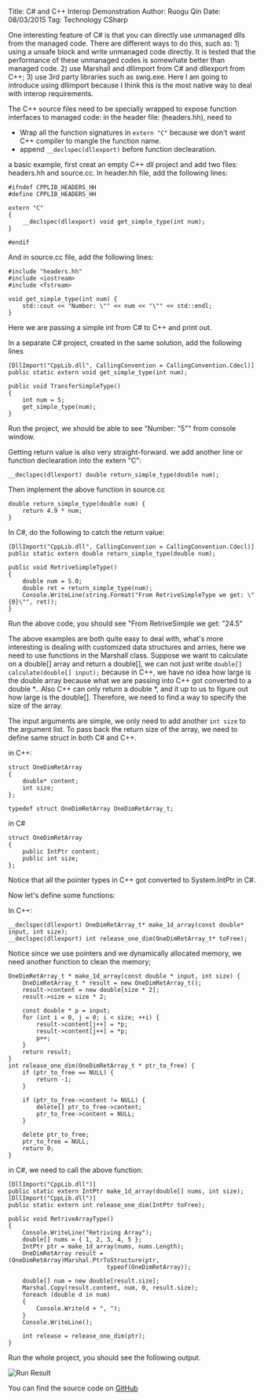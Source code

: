 Title: C# and C++ Interop Demonstration
Author: Ruogu Qin
Date: 08/03/2015
Tag: Technology
     CSharp

One interesting feature of C# is that you can directly use unmanaged dlls from the managed code. There are different ways to do this, such as: 1) using a unsafe block and write unmanaged code directly. It is tested that the performance of these unmanaged codes is somewhate better than managed code. 2) use Marshall and dllimport from C# and dllexport from C++; 3) use 3rd party libraries such as swig.exe. Here I am going to introduce using dllimport because I think this is the most native way to deal with interop requirements.

The C++ source files need to be specially wrapped to expose function interfaces to managed code: in the header file: (headers.hh), need to
* Wrap all the function signatures in `extern "C"` because we don't want C++ compiler to mangle the function name.
* append `__declspec(dllexport)` before function declearation.

a basic example, first creat an empty C++ dll project and add two files: headers.hh and source.cc. In header.hh file, add the following lines:

~~~~{.cpp}
#ifndef CPPLIB_HEADERS_HH
#define CPPLIB_HEADERS_HH

extern "C"
{
	__declspec(dllexport) void get_simple_type(int num);
}

#endif
~~~~

And in source.cc file, add the following lines:

~~~~{.cpp}
#include "headers.hh"
#include <iostream>
#include <fstream>

void get_simple_type(int num) {
	std::cout << "Number: \"" << num << "\"" << std::endl;
}
~~~~

Here we are passing a simple int from C# to C++ and print out.

In a separate C# project, created in the same solution, add the following lines

~~~~{.cs}
[DllImport("CppLib.dll", CallingConvention = CallingConvention.Cdecl)]
public static extern void get_simple_type(int num);

public void TransferSimpleType()
{
    int num = 5;
    get_simple_type(num);
}
~~~~

Run the project, we should be able to see "Number: "5"" from console window.

Getting return value is also very straight-forward. we add another line or function declearation into the extern "C":

~~~~{.cpp}
__declspec(dllexport) double return_simple_type(double num);
~~~~

Then implement the above function in source.cc

~~~~{.cpp}
double return_simple_type(double num) {
	return 4.9 * num;
}
~~~~

In C#, do the following to catch the return value:

~~~~{.cs}
[DllImport("CppLib.dll", CallingConvention = CallingConvention.Cdecl)]
public static extern double return_simple_type(double num);

public void RetriveSimpleType()
{
    double num = 5.0;
    double ret = return_simple_type(num);
    Console.WriteLine(string.Format("From RetriveSimpleType we get: \"{0}\"", ret));
}
~~~~

Run the above code, you should see "From RetriveSimple we get: "24.5"

The above examples are both quite easy to deal with, what's more interesting is dealing with customized data structures and arries, here we need to use functions in the Marshall class. Suppose we want to calculate on a double[] array and return a double[], we can not just write `double[] calculate(double[] input);` because in C++, we have no idea how large is the double array because what we are passing into C++ got converted to a double *.. Also C++ can only return a double *, and it up to us to figure out how large is the double[]. Therefore, we need to find a way to specify the size of the array.

The input arguments are simple, we only need to add another `int size` to the argument list. To pass back the return size of the array, we need to define same struct in both C# and C++.

in C++:

~~~~{.cpp}
struct OneDimRetArray
{
	double* content;
	int size;
};

typedef struct OneDimRetArray OneDimRetArray_t;
~~~~

in C#

~~~~{.cs}
struct OneDimRetArray
{
    public IntPtr content;
    public int size;
};
~~~~

Notice that all the pointer types in C++ got converted to System.IntPtr in C#.

Now let's define some functions:

In C++:

~~~~{.cpp}
__declspec(dllexport) OneDimRetArray_t* make_1d_array(const double* input, int size);
__declspec(dllexport) int release_one_dim(OneDimRetArray_t* toFree);
~~~~

Notice since we use pointers and we dynamically allocated memory, we need another function to clean the memory;

~~~~{.cpp}
OneDimRetArray_t * make_1d_array(const double * input, int size) {
	OneDimRetArray_t * result = new OneDimRetArray_t();
	result->content = new double[size * 2];
	result->size = size * 2;

	const double * p = input;
	for (int i = 0, j = 0; i < size; ++i) {
		result->content[j++] = *p;
		result->content[j++] = *p;
		p++;
	}
	return result;
}
int release_one_dim(OneDimRetArray_t * ptr_to_free) {
	if (ptr_to_free == NULL) {
		return -1;
	}

	if (ptr_to_free->content != NULL) {
		delete[] ptr_to_free->content;
		ptr_to_free->content = NULL;
	}

	delete ptr_to_free;
	ptr_to_free = NULL;
	return 0;
}
~~~~

in C#, we need to call the above function:

~~~~{.csharp}
[DllImport("CppLib.dll")]
public static extern IntPtr make_1d_array(double[] nums, int size);
[DllImport("CppLib.dll")]
public static extern int release_one_dim(IntPtr toFree);

public void RetriveArrayType()
{
    Console.WriteLine("Retriving Array");
    double[] nums = { 1, 2, 3, 4, 5 };
    IntPtr ptr = make_1d_array(nums, nums.Length);
    OneDimRetArray result = (OneDimRetArray)Marshal.PtrToStructure(ptr,
                            typeof(OneDimRetArray));

    double[] num = new double[result.size];
    Marshal.Copy(result.content, num, 0, result.size);
    foreach (double d in num)
    {
        Console.Write(d + ", ");
    }
    Console.WriteLine();

    int release = release_one_dim(ptr);
}
~~~~

Run the whole project, you should see the following output.

![Run Result](/home/ruogu/Pictures/Capture.PNG)

You can find the source code on [GitHub](https://github.com/evertqin/DotNetDemos/tree/master/SharpCppInterop)
